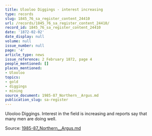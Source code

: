 ```yaml
---
title: Ulooloo Diggings - interest increasing
type: records
slug: 1845_76_sa_register_content_24410
url: /records/1845_76_sa_register_content_24410/
record_id: 1845_76_sa_register_content_24410
date: '1872-02-02'
date_display: null
volume: null
issue_number: null
page: '4'
article_type: news
issue_reference: 2 February 1872, page 4
people_mentioned: []
places_mentioned:
- Ulooloo
topics:
- gold
- diggings
- mining
source_document: 1985-87_Northern__Argus.md
publication_slug: sa-register
---
```


Ulooloo Diggings.  Interest in the field is increasing and reports say that many men are doing well.

Source: [1985-87_Northern__Argus.md](/downloads/markdown/1985-87_Northern__Argus.md)
